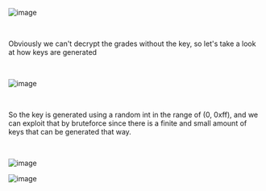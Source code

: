 ![image](https://github.com/petriQore/CreativeMinds-2024-Qualifier-CTF/assets/123587287/9312c19b-8d06-4df0-8abd-3088d9395821)

<br>

Obviously we can't decrypt the grades without the key, so let's take a look at how keys are generated

<br>

![image](https://github.com/petriQore/CreativeMinds-2024-Qualifier-CTF/assets/123587287/836d9cb5-fcd7-44ee-8163-f51389372512)

<br>

So the key is generated using a random int in the range of (0, 0xff), and we can exploit that by bruteforce since there is a finite and small amount of keys that can be generated that way.

<br>

![image](https://github.com/petriQore/CreativeMinds-2024-Qualifier-CTF/assets/123587287/349c5bcb-7ea5-4f42-bc63-d160f5fa1c95)

![image](https://github.com/petriQore/CreativeMinds-2024-Qualifier-CTF/assets/123587287/d0383394-1d8c-4670-974f-4745ff3db075)
